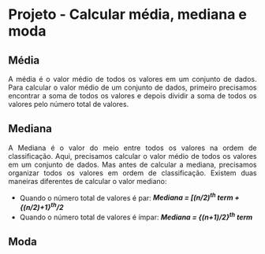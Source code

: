 # Projeto - Calcular média, mediana e moda

## Média

<div style="text-align: justify"> A média é o valor médio de todos os valores em um conjunto de dados. Para calcular o valor médio de um conjunto de dados, primeiro precisamos encontrar a soma de todos os valores e depois dividir a soma de todos os valores pelo número total de valores. </div>

## Mediana

<div style="text-align: justify"> A Mediana é o valor do meio entre todos os valores na ordem de classificação. Aqui, precisamos calcular o valor médio de todos os valores em um conjunto de dados. Mas antes de calcular a mediana, precisamos organizar todos os valores em ordem de classificação. Existem duas maneiras diferentes de calcular o valor mediano: </div>

 - Quando o número total de valores é par: ***Mediana = [(n/2)<sup>th</sup> term + {(n/2)+1}<sup>th</sup>/2***
 - Quando o número total de valores é ímpar: ***Mediana = {(n+1)/2}<sup>th</sup> term***

## Moda

<div style="text-align: justify"></div>